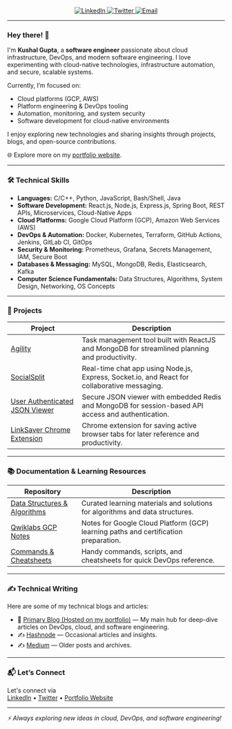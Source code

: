 <!-- ![Kushal's GitHub Banner](./assets/TopBanner.png) -->

<!-- Social Badges -->
<p align="center">
  <a href="https://www.linkedin.com/in/thisiskushalgupta/">
    <img src="https://img.shields.io/badge/LinkedIn-%230077B5.svg?style=for-the-badge&logo=linkedin&logoColor=white" alt="LinkedIn" />
  </a>
  <a href="https://twitter.com/thisis_kushal">
    <img src="https://img.shields.io/badge/Twitter-%231DA1F2.svg?style=for-the-badge&logo=twitter&logoColor=white" alt="Twitter" />
  </a>
  <a href="mailto:guptakushal070@gmail.com">
    <img src="https://img.shields.io/badge/Email-D14836?style=for-the-badge&logo=gmail&logoColor=white" alt="Email" />
  </a>
</p>

---

### Hey there! 👋  

I'm **Kushal Gupta**, a **software engineer** passionate about cloud infrastructure, DevOps, and modern software engineering. I love experimenting with cloud-native technologies, infrastructure automation, and secure, scalable systems.

Currently, I’m focused on:
- Cloud platforms (GCP, AWS)
- Platform engineering & DevOps tooling
- Automation, monitoring, and system security
- Software development for cloud-native environments

I enjoy exploring new technologies and sharing insights through projects, blogs, and open-source contributions.

🌐 Explore more on my [portfolio website](https://thisiskushal31.github.io/#/).

---

### 🛠 Technical Skills

- **Languages:** C/C++, Python, JavaScript, Bash/Shell, Java  
- **Software Development:** React.js, Node.js, Express.js, Spring Boot, REST APIs, Microservices, Cloud-Native Apps  
- **Cloud Platforms:** Google Cloud Platform (GCP), Amazon Web Services (AWS) 
- **DevOps & Automation:** Docker, Kubernetes, Terraform, GitHub Actions, Jenkins, GitLab CI, GitOps  
- **Security & Monitoring:** Prometheus, Grafana, Secrets Management, IAM, Secure Boot  
- **Databases & Messaging:** MySQL, MongoDB, Redis, Elasticsearch, Kafka  
- **Computer Science Fundamentals:** Data Structures, Algorithms, System Design, Networking, OS Concepts  

---

### 📄 Projects

| Project | Description |
|---------|-------------|
| [Agility](https://github.com/thisiskushal31/Agility) | Task management tool built with ReactJS and MongoDB for streamlined planning and productivity. |
| [SocialSplit](https://github.com/thisiskushal31/SocialSplit) | Real-time chat app using Node.js, Express, Socket.io, and React for collaborative messaging. |
| [User Authenticated JSON Viewer](https://github.com/thisiskushal31/User-Authenticated-JSON-Viewer) | Secure JSON viewer with embedded Redis and MongoDB for session-based API access and authentication. |
| [LinkSaver Chrome Extension](https://github.com/thisiskushal31/link-saver-extension) | Chrome extension for saving active browser tabs for later reference and productivity. |

---

### 📚 Documentation & Learning Resources

| Repository | Description |
|------------|-------------|
| [Data Structures & Algorithms](https://github.com/thisiskushal31/Datastructures-and-Algorithms) | Curated learning materials and solutions for algorithms and data structures. |
| [Qwiklabs GCP Notes](https://github.com/thisiskushal31/Qwiklabs-Learning-Path-Notes) | Notes for Google Cloud Platform (GCP) learning paths and certification preparation. |
| [Commands & Cheatsheets](https://github.com/thisiskushal31/Commands-and-Cheatsheets) | Handy commands, scripts, and cheatsheets for quick DevOps reference. |

---

### ✍️ Technical Writing

Here are some of my technical blogs and articles:
- 📖 [Primary Blog (Hosted on my portfolio)](https://thisiskushal31.github.io/blog) — My main hub for deep-dive articles on DevOps, cloud, and software engineering.
- ✍️ [Hashnode](https://thisiskushal.hashnode.dev/) — Occasional articles and insights.
- ✍️ [Medium](https://thisiskushalgupta.medium.com/) — Older posts and archives.

---

### 📬 Let’s Connect

Let's connect via  
[LinkedIn](https://www.linkedin.com/in/thisiskushalgupta/) • [Twitter](https://twitter.com/thisis_kushal) • [Portfolio Website](https://thisiskushal31.github.io/#/)

---

_⚡ Always exploring new ideas in cloud, DevOps, and software engineering!_
